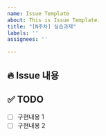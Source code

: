 ```yaml
---
name: Issue Template
about: This is Issue Template.
title: "[N주차] 실습과제"
labels: ''
assignees: ''

---
```


## 🔥 Issue 내용

## ✅ TODO
- [ ] 구현내용 1
- [ ] 구현내용 2
